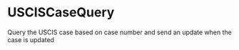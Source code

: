 # USCISCaseQuery
Query the USCIS case based on case number and send an update when the case is updated